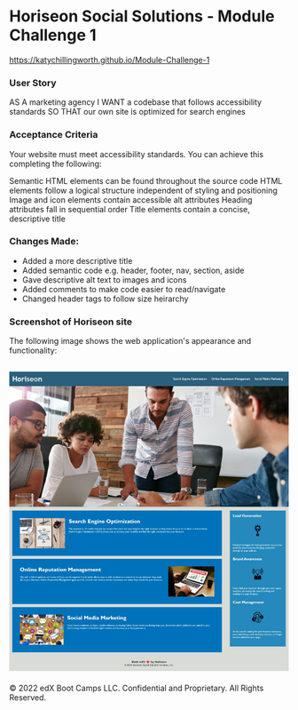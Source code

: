 # Horiseon Social Solutions - Module Challenge 1

https://katychillingworth.github.io/Module-Challenge-1

### User Story
AS A marketing agency
I WANT a codebase that follows accessibility standards
SO THAT our own site is optimized for search engines

### Acceptance Criteria
Your website must meet accessibility standards. You can achieve this completing the following:

Semantic HTML elements can be found throughout the source code
HTML elements follow a logical structure independent of styling and positioning
Image and icon elements contain accessible alt attributes
Heading attributes fall in sequential order
Title elements contain a concise, descriptive title

### Changes Made: 
- Added a more descriptive title
- Added semantic code e.g. header, footer, nav, section, aside
- Gave descriptive alt text to images and icons
- Added comments to make code easier to read/navigate
- Changed header tags to follow size heirarchy 

### Screenshot of Horiseon site

The following image shows the web application's appearance and functionality:

![The Horiseon webpage includes a navigation bar, a header image, and cards with text and images at the bottom of the page.](Screenshot.jpeg)
---
© 2022 edX Boot Camps LLC. Confidential and Proprietary. All Rights Reserved.
